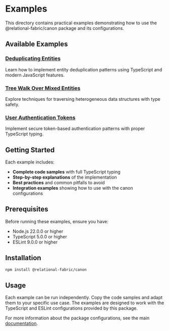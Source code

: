 # Examples

This directory contains practical examples demonstrating how to use the @relational-fabric/canon package and its configurations.

## Available Examples

### [Deduplicating Entities](./deduplicating-entities.md)
Learn how to implement entity deduplication patterns using TypeScript and modern JavaScript features.

### [Tree Walk Over Mixed Entities](./tree-walk-over-mixed-entities.md)
Explore techniques for traversing heterogeneous data structures with type safety.

### [User Authentication Tokens](./user-authentication-tokens.md)
Implement secure token-based authentication patterns with proper TypeScript typing.

## Getting Started

Each example includes:
- **Complete code samples** with full TypeScript typing
- **Step-by-step explanations** of the implementation
- **Best practices** and common pitfalls to avoid
- **Integration examples** showing how to use with the canon configurations

## Prerequisites

Before running these examples, ensure you have:

- Node.js 22.0.0 or higher
- TypeScript 5.0.0 or higher
- ESLint 9.0.0 or higher

## Installation

```bash
npm install @relational-fabric/canon
```

## Usage

Each example can be run independently. Copy the code samples and adapt them to your specific use case. The examples are designed to work with the TypeScript and ESLint configurations provided by this package.

For more information about the package configurations, see the main [documentation](../README.md).